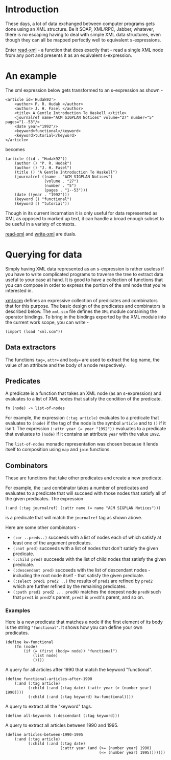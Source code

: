 # Introduction #

These days, a lot of data exchanged between computer programs gets done using an XML structure. Be it SOAP, XML/RPC, Jabber, whatever, there is no escaping having to deal with simple XML data structures, even though they can all be mapped perfectly well to equivalent s-expressions.

Enter [read-xml](http://muvee-symbolic-expressions.googlecode.com/svn/api/group__PortIO.html#g43e20503d130213a336ab78e7d64f28d) - a function that does exactly that - read a single XML node from any port and presents it as an equivalent s-expression.

# An example #

The xml expression below gets transformed to an s-expression as shown -
```
<article id='Hudak92'>
    <author> P. R. Hudak </author>
    <author> J. H. Fasel </author>
    <title> A Gentle Introduction To Haskell </title>
    <journalref name="ACM SIGPLAN Notices" volume="27" number="5" pages="1--53"/>
    <date year="1992"/>
    <keyword>functional</keyword>
    <keyword>tutorial</keyword>    
</article>
```
becomes
```
(article ((id . "Hudak92"))
    (author () "P. R. Hudak")
    (author () "J. H. Fasel")
    (title () "A Gentle Introduction To Haskell")
    (journalref ((name . "ACM SIGPLAN Notices")
                 (volume . "27")
                 (number . "5")
                 (pages . "1--53")))
    (date ((year . "1992")))
    (keyword () "functional")
    (keyword () "tutorial"))
```

Though in its current incarnation it is only useful for data represented as XML as opposed to marked up text, it can handle a broad enough subset to be useful in a variety of contexts.

[read-xml](http://muvee-symbolic-expressions.googlecode.com/svn/api/group__PortIO.html#g43e20503d130213a336ab78e7d64f28d) and [write-xml](http://muvee-symbolic-expressions.googlecode.com/svn/api/group__PortIO.html#g1e609c18047e7fcd3bfb12bf012c5145) are duals.

# Querying for data #

Simply having XML data represented as an s-expression is rather useless if you have to write complicated programs to traverse the tree to extract data useful to your case at hand. It is good to have a collection of functions that you can compose in order to express the portion of the xml node that you're interested in.

[xml.scm](http://muvee-symbolic-expressions.googlecode.com/svn/trunk/examples/xml.scm) defines an expressive collection of predicates and combinators that for this purpose. The basic design of the predicates and combinators is described below. The `xml.scm` file defines the `XML` module containing the operator bindings. To bring in the bindings exported by the XML module into the current work scope, you can write -
```
(import (load "xml.scm"))
```

## Data extractors ##

The functions `tag=`, `attr=` and `body=` are used to extract the tag name, the value of an attribute and the body of a node respectively.

## Predicates ##

A predicate is a function that takes an XML node (as an s-expression) and evaluates to a list of XML nodes that satisfy the condition of the predicate.

```
fn (node) -> list-of-nodes
```

For example, the expression `(:tag article)` evaluates to a predicate that evaluates to `(node)` if the tag of the node is the symbol `article` and to `()` if it isn't. The expression `(:attr year (= year "1992"))` evaluates to a predicate that evaluates to `(node)` if it contains an attribute `year` with the value `1992`.

The `list-of-nodes` monadic representation was chosen because it lends itself to composition using `map` and `join` functions.

## Combinators ##

These are functions that take other predicates and create a new predicate.

For example, the `:and` combinator takes a number of predicates and evaluates to a predicate that will succeed with those nodes that satisfy all of the given predicates. The expression
```
(:and (:tag journalref) (:attr name (= name "ACM SIGPLAN Notices")))
```
is a predicate that will match the `journalref` tag as shown above.

Here are some other combinators -
  * `(:or ..preds..)` succeeds with a list of nodes each of which satisfy at least one of the argument predicates.
  * `(:not pred)` succeeds with a list of nodes that don't satisfy the given predicate.
  * `(:child pred)` succeeds with the list of child nodes that satisfy the given predicate.
  * `(:descendant pred)` succeeds with the list of descendant nodes - including the root node itself - that satisfy the given predicate.
  * `(:select pred1 pred2 ..)` the results of `pred1` are refined by `pred2` which are further refined by the remaining predicates.
  * `(:path pred1 pred2 ... predN)` matches the deepest node `predN` such that `pred1` is `pred2`'s parent, `pred2` is `pred3`'s parent, and so on.

### Examples ###
Here is a new predicate that matches a node if the first element of its body is the string `"functional"`. It shows how you can define your own predicates.
```
(define kw-functional 
    (fn (node) 
        (if (= (first (body= node)) "functional") 
            (list node)
            ())))
```

A query for all articles after 1990 that match the keyword "functional".
```
(define functional-articles-after-1990
    (:and (:tag article) 
          (:child (:and (:tag date) (:attr year (> (number year) 1990))))
          (:child (:and (:tag keyword) kw-functional))))
```

A query to extract all the "keyword" tags.
```
(define all-keywords (:descendant (:tag keyword)))
```

A query to extract all articles between 1990 and 1995.
```
(define articles-between-1990-1995
    (:and (:tag article)
          (:child (:and (:tag date) 
                        (:attr year (and (>= (number year) 1990)
                                         (<= (number year) 1995)))))))
```